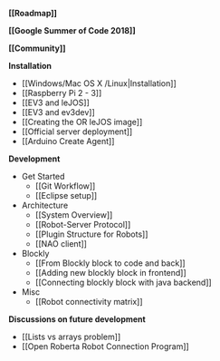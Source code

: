 **[[Roadmap]]**

**[[Google Summer of Code 2018]]**

**[[Community]]**

**Installation**
* [[Windows/Mac OS X /Linux|Installation]]
* [[Raspberry Pi 2 - 3]]
* [[EV3 and leJOS]]
* [[EV3 and ev3dev]]
* [[Creating the OR leJOS image]]
* [[Official server deployment]]
* [[Arduino Create Agent]]

**Development**
* Get Started
  * [[Git Workflow]]
  * [[Eclipse setup]]
* Architecture
  * [[System Overview]]
  * [[Robot-Server Protocol]]
  * [[Plugin Structure for Robots]]
  * [[NAO client]]
* Blockly
  * [[From Blockly block to code and back]]
  * [[Adding new blockly block in frontend]]
  * [[Connecting blockly block with java backend]]
* Misc
  * [[Robot connectivity matrix]]

**Discussions on future development**
 * [[Lists vs arrays problem]]
 * [[Open Roberta Robot Connection Program]]